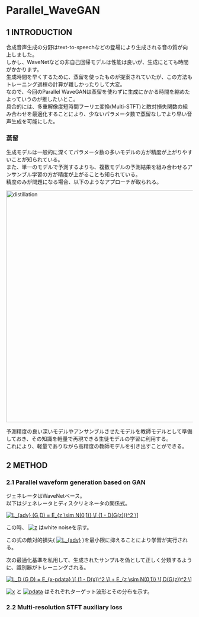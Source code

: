 # Parallel_WaveGAN

## 1 INTRODUCTION

合成音声生成の分野はtext-to-speechなどの登場により生成される音の質が向上しました。  
しかし、WaveNetなどの非自己回帰モデルは性能は良いが、生成にとても時間がかかります。  
生成時間を早くするために、蒸留を使ったものが提案されていたが、この方法もトレーニング過程の計算が難しかったりして大変。  
なので、今回のParallel WaveGANは蒸留を使わずに生成にかかる時間を縮めたよっていうのが推したいとこ。  
具合的には、多重解像度短時間フーリエ変換(Multi-STFT)と敵対損失関数の組み合わせを最適化することにより、少ないパラメータ数で蒸留なしでより早い音声生成を可能にした。  

### 蒸留
生成モデルは一般的に深くてパラメータ数の多いモデルの方が精度が上がりやすいことが知られている。  
また、単一のモデルで予測するよりも、複数モデルの予測結果を組み合わせるアンサンブル学習の方が精度が上がることも知られている。  
精度のみが問題になる場合、以下のようなアプローチが取られる。  

<img width="625" alt="distillation" src="https://user-images.githubusercontent.com/39772824/87123120-1e3cd000-c2c1-11ea-879a-5404b009b653.png"> 

予測精度の良い深いモデルやアンサンブルさせたモデルを教師モデルとして準備しておき、その知識を軽量で再現できる生徒モデルの学習に利用する。  
これにより、軽量でありながら高精度の教師モデルを引き出すことができる。  

## 2 METHOD

### 2.1 Parallel waveform generation based on GAN

ジェネレータはWaveNetベース。  
以下はジェネレータとディスクリミネータの関係式。  

<a href="https://www.codecogs.com/eqnedit.php?latex=\dpi{150}&space;L_{adv}&space;(G,D)&space;=&space;E_{z&space;\sim&space;N(0,1)}&space;\[&space;(1&space;-&space;D(G(z)))^2&space;\]" target="_blank"><img src="https://latex.codecogs.com/gif.latex?\dpi{150}&space;L_{adv}&space;(G,D)&space;=&space;E_{z&space;\sim&space;N(0,1)}&space;\[&space;(1&space;-&space;D(G(z)))^2&space;\]" title="L_{adv} (G,D) = E_{z \sim N(0,1)} \[ (1 - D(G(z)))^2 \]" /></a>

この時、
<a href="https://www.codecogs.com/eqnedit.php?latex=\dpi{150}&space;z" target="_blank"><img src="https://latex.codecogs.com/gif.latex?\dpi{150}&space;z" title="z" /></a>
はwhite noiseを示す。  

この式の敵対的損失(
    <a href="https://www.codecogs.com/eqnedit.php?latex=\dpi{150}&space;L_{adv}" target="_blank"><img src="https://latex.codecogs.com/gif.latex?\dpi{150}&space;L_{adv}" title="L_{adv}" /></a>
)を最小限に抑えることにより学習が実行される。  

次の最適化基準を私用して、生成されたサンプルを偽として正しく分類するように、識別器がトレーニングされる。  

<a href="https://www.codecogs.com/eqnedit.php?latex=\dpi{150}&space;L_D&space;(G,D)&space;=&space;E_{x-pdata}&space;\[&space;(1&space;-&space;D(x))^2&space;\]&space;&plus;&space;E_{z&space;\sim&space;N(0,1)}&space;\[&space;D(G(z))^2&space;\]" target="_blank"><img src="https://latex.codecogs.com/gif.latex?\dpi{150}&space;L_D&space;(G,D)&space;=&space;E_{x-pdata}&space;\[&space;(1&space;-&space;D(x))^2&space;\]&space;&plus;&space;E_{z&space;\sim&space;N(0,1)}&space;\[&space;D(G(z))^2&space;\]" title="L_D (G,D) = E_{x-pdata} \[ (1 - D(x))^2 \] + E_{z \sim N(0,1)} \[ D(G(z))^2 \]" /></a>

<a href="https://www.codecogs.com/eqnedit.php?latex=\dpi{150}&space;x" target="_blank"><img src="https://latex.codecogs.com/gif.latex?\dpi{150}&space;x" title="x" /></a>
と
<a href="https://www.codecogs.com/eqnedit.php?latex=\dpi{150}&space;pdata" target="_blank"><img src="https://latex.codecogs.com/gif.latex?\dpi{150}&space;pdata" title="pdata" /></a>
はそれぞれターゲット波形とその分布を示す。

### 2.2 Multi-resolution STFT auxiliary loss

